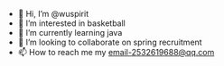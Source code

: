 - 👋 Hi, I’m @wuspirit
- 👀 I’m interested in basketball
- 🌱 I’m currently learning java
- 💞️ I’m looking to collaborate on spring recruitment
- 📫 How to reach me my email-2532619688@qq.com

<!---
wuspirit/wuspirit is a ✨ special ✨ repository because its `README.md` (this file) appears on your GitHub profile.
You can click the Preview link to take a look at your changes.
--->

